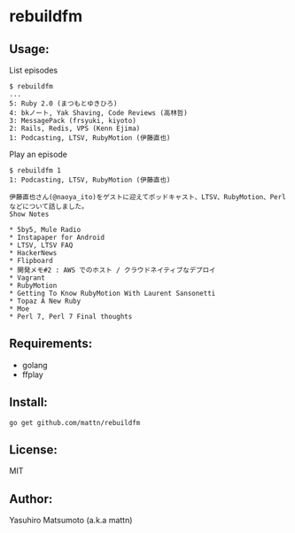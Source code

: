 rebuildfm
=========

Usage:
------

List episodes

    $ rebuildfm
    ...
    5: Ruby 2.0 (まつもとゆきひろ)
    4: bkノート, Yak Shaving, Code Reviews (高林哲)
    3: MessagePack (frsyuki, kiyoto)
    2: Rails, Redis, VPS (Kenn Ejima)
    1: Podcasting, LTSV, RubyMotion (伊藤直也)

Play an episode

    $ rebuildfm 1
    1: Podcasting, LTSV, RubyMotion (伊藤直也)
    
    伊藤直也さん(@naoya_ito)をゲストに迎えてポッドキャスト、LTSV、RubyMotion、Perlなどについて話しました。
    Show Notes
    
    * 5by5, Mule Radio
    * Instapaper for Android
    * LTSV, LTSV FAQ
    * HackerNews
    * Flipboard
    * 開発メモ#2 : AWS でのホスト / クラウドネイティブなデプロイ
    * Vagrant
    * RubyMotion
    * Getting To Know RubyMotion With Laurent Sansonetti
    * Topaz A New Ruby
    * Moe
    * Perl 7, Perl 7 Final thoughts

Requirements:
-------------

* golang
* ffplay

Install:
--------

    go get github.com/mattn/rebuildfm

License:
--------

MIT

Author:
-------

Yasuhiro Matsumoto (a.k.a mattn)
